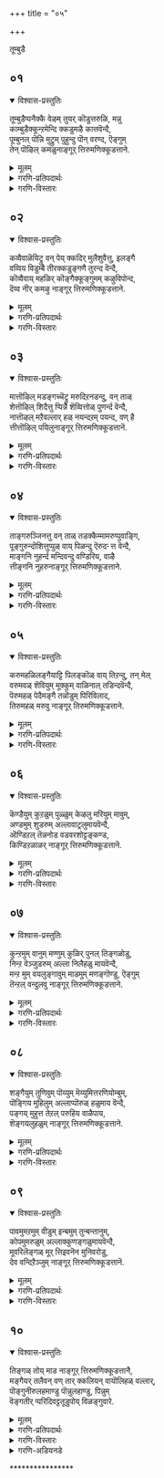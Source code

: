 +++
title = "०५"

+++

तूम्बुडै

## ०१
<details open><summary>विश्वास-प्रस्तुतिः</summary>

तूम्बुडैप्पनैक्कै वेऴम् तुयर् कॊडुत्तरुळि, मन्नु  
काम्बुडैक्कून्ऱमेन्दि क्कडुमऴै कात्तवॆन्दै,  
पूम्बुनल् पॊन्नि मुट्रुम् पुहुन्दु पॊन् वरण्द, ऎङ्गुम्  
तेन् पॊऴिल् कमळुनाङ्गूर् त्तिरुमणिक्कूडत्ताने.
</details>

<details><summary>मूलम्</summary>

तूम्बुडैप्पनैक्कै वेऴम् तुयर् कॊडुत्तरुळि, मन्नु  
काम्बुडैक्कून्ऱमेन्दि क्कडुमऴै कात्तवॆन्दै,  
पूम्बुनल् पॊन्नि मुट्रुम् पुहुन्दु पॊन् वरण्द, ऎङ्गुम्  
तेन् पॊऴिल् कमळुनाङ्गूर् त्तिरुमणिक्कूडत्ताने.
</details>

<details><summary>गरणि-प्रतिपदार्थः</summary>

तूम्बु उडै = नाळ\(रन्ध्र\)विरुव, पणै = बिदिरिनन्तॆ इरुव, कै = सॊण्डलिन, वेऴम् = आनॆय, तुयर् = दुःखवन्नु, कॊडुत्तरुळि = कळॆदु अनुग्रहिसिद, मन्नु = समृद्धियागि बॆळॆद, काम्बु उडै = बिदिरिन मॆळॆगळन्नुळ्ळ, कुन्ऱम् = बॆट्टवन्नु, एन्दि = ऎत्तिहिडिदु, कडु मऴै तन्दॆयु\(स्वामियु\), पू पुनल् पॊन्नि = सॊबगिन प्रवाहवन्नुळ्ळ कावेरि नदियु, मुट्रुम् = पूर्तियागि, पुहुन्दु = हरिदु, पॊन् वरण्ड = चिन्नवन्नु तळ्ळिकॊण्डु तरुव, ऎङ्गुम् = ऎल्ल कडॆयू, तेन् पॊऴिल् कमऴुम् = मधुविनिन्द तुम्बिद तोपुगळल्लि परिमळिसुत्तिरुव, नाङ्गूर् = तिरुनाङ्गूरिन, तिरुमणिकूडत्ताने = तिरुमणि कूडम् ऎन्नुव क्षेत्रदल्लि नॆलसिरुववने. 
</details>

<details><summary>गरणि-विस्तारः</summary>

बिदिरिनन्तॆ उद्दवागि नाळविरुव सॊण्डिलिन आनॆयन्नु अदर दुःखदिन्द पारुमाडि अनुग्रहिसिद मत्तु समृद्धियागि बॆळॆद बिदिरमॆळॆगळन्नुळ्ळ बॆट्टवन्नु ऎत्ति हिडिदु मळॆयन्नु तडॆद स्वामियु सॊबगिन प्रवाहवन्नुळ्ळ कावेरि नदियु पूर्तियागि हरिदु चिन्नवन्नु तळ्ळिकॊण्डु तरुव मत्तु मधुविनिन्द तुम्बिद परिमळिसुव तोपुगळ तिरुनाङ्गूरिन तिरुमणि कूडम् ऎम्ब क्षेत्रदल्लि नॆलसिरुववने. 

तिरुनाङ्गूरिन तिरुमणिकूडम् ऎम्ब क्षेत्रदल्लि अर्चावतारियागि स्वामियु सुन्दरवाद प्रकृतिय नडुवॆ नॆलसिद्दानॆ. अल्लि कावेरि नदियु सॊबगिनिन्द पूर्तियागि प्रवहिसुत्तदॆ. अदु चिन्नवन्नु तळ्ळिकॊण्डु आ क्षेत्रक्कॆ तन्दु हाकुत्तदॆ. अदर दडदल्लि अन्दवाद हसुराद दट्टवाद तोपुगळिवॆ. अवुगळॆल्लवू मधुविनिन्दलू हूगळ कम्पिनिन्दलू तुम्बि तुळुकुत्तवॆ. अल्लि नॆलसिरुव स्वामियू हागॆये मधुरसुन्दरनू परमकृपाळुवू. हिन्दॆ, आनॆयॊन्दक्कॆ ऒदगिद कडुदुःखवन्नु परिहरिसि अदन्नु अनुग्रहिसिद श्रीमन्नारायणने अवनु. बिरुसुमळॆयिन्द गोवुगळन्नू गोवळरन्नू रक्षिसुवुदक्कागि बिदिरुमॆळॆगळिन्द तुम्बिद गोवर्धनगिरियन्ने ऎत्ति हिडिदु मळॆयन्नु तडॆद बालकृष्णने अवनु.
</details>

## ०२
<details open><summary>विश्वास-प्रस्तुतिः</summary>

कव्वैवाळॆयिट्रु वन् पेय् क्कदिर् मुलैशुवैत्तु, इलङ्गै  
वव्विय विडुम्बै तीरक्कडुङ्गणै तुरन्द वॆन्दै,  
कॊव्वैवाय् महळिर् कॊङ्गैक्कूङ्गुमम् कऴुविपोन्द,  
दॆय्व नीर् कमऴु नाङ्गूर् त्तिरुमणिक्कूडत्ताने.
</details>

<details><summary>मूलम्</summary>

कव्वैवाळॆयिट्रु वन् पेय् क्कदिर् मुलैशुवैत्तु, इलङ्गै  
वव्विय विडुम्बै तीरक्कडुङ्गणै तुरन्द वॆन्दै,  
कॊव्वैवाय् महळिर् कॊङ्गैक्कूङ्गुमम् कऴुविपोन्द,  
दॆय्व नीर् कमऴु नाङ्गूर् त्तिरुमणिक्कूडत्ताने.
</details>

<details><summary>गरणि-प्रतिपदार्थः</summary>

कव्वै = गद्दलमाडुववळू, वाळ् ऎयिऱु = कत्तियन्तॆ हरितवाद हल्लुगळुळ्ळवळू, वल् = बलिष्ठळू आद, पेय् = राक्षसिय, कदिर् मुलै = हॊळॆयुव मॊलॆयन्नु, शुवैत्तु = रुचिनॊडिदवनू, इलङ्गै = लङ्कॆयन्नु वव्विय = आवरिसिरुव, इडुम्बै = केडु, तीर = मुगियुवन्तॆ, कडुङ्गणै \(कडुकणै\) = क्रूरवाद बाणाळन्नु, तुरन्द = बिट्टवनू आद, ऎन्दै = स्वामियु, कॊव्वैवाय् महळिर् = = तॊण्डॆहणिन तुटिगळुळ्ळमहिळॆयर, कॊङ्गै = स्तनगळिगॆ सवरिद, कुङ्गुमम् = कुङ्कुमवन्नु, कऴुवि = तॊळॆदु \(तॊळॆयुवुदक्कागि\), पोन्द = हरिदु बरुव, दॆय् वम् नीर् = दिव्यवाद तीर्थवु, कमऴुम् = परिमळिसुव, नाङ्गूर् = तिरुनाङ्गूरिन तिरुमणि कूडत्ताने = तिरुमणिकूडम् क्षेत्रद स्वामिये. 
</details>

<details><summary>गरणि-विस्तारः</summary>

गद्दल माडुववळू, कत्तियन्तॆ हरितवाद हल्लुगळुळ्ळवलू, बलिष्ठळू आद राक्षसिय \(तोरिकॆय\) हॊळॆयुव मॊलॆयन्नु रुचिनोडिदवनू, लङ्कॆयन्नु हिडिदिरुव केडु मुगियुवन्तॆ क्रूरवाद बाणगळन्नु बिट्टवनू आद नम्म स्वामियु तॊण्डेहण्णिन तुटिगळुळ्ळ हॆङ्गसर स्तनगळिगॆ सवरिद कुङ्कुमवन्नु तॊळॆदु \(तॊळॆयुवुदक्कागि\) हरिदु बरुव दिव्यतीर्थवु परिमळिसुव तिरुनाङ्गूरिन तिरुमणिकूडम् ऎम्ब क्षेत्रद स्वामिये. 

तिरुमणिकूडम् क्षेत्रदल्लि हरियुव कावेरिनदियु दिव्यवाद परिमळदिन्द कूडिद तीर्थवुळ्ळद्दु. तॊण्डॆयहण्णिनन्तॆ सॊबगिन चॆन्दुटिगळ सुन्दरियरु अदरल्लि मीयुवाग तम्म स्तनगळिगॆ सवरिकॊण्डिरुव परिमळ कुङ्कुमवन्नु तॊळॆदुहाकुत्तारॆ. आ दिव्यपरिमळवन्ने हॊत्तु तरुवुदु आ नदिय नीरु. अदर दडदल्लिये सर्वेश्वरनु दिव्यसुन्दरनागि, अर्चास्वरूपनागि, नॆलसिद्दानॆ. हिन्दॆ, ऎळॆय कन्दनागिरुवागले क्रूरियू वक्ररूपद कोरॆहल्लुगळ राक्षसियू आद पूतनिय तोरिकॆय हॊळॆयुव मॊलॆय विषपूरितवाद हालन्नु कुडिदु आनन्दिसिद श्रीकृष्णनू, लङ्कॆयल्लि तुम्बिकॊण्डिद्द दुष्टराक्षसकुलवन्ने तन्न तीक्ष्णवाद बाणगळिन्द नाशपडिसिद श्रीरामनू अवने.
</details>

## ०३
<details open><summary>विश्वास-प्रस्तुतिः</summary>

मात्तॊऴिल् मडङ्गच्चॆट्रु मरुदिऱनडन्दु, वन् ताळ्  
शेत्तॊऴिल् शिदैत्तु प्पिन्नै शॆव्वित्तोळ् पुणर्न्द वॆन्दै,  
नात्तॊऴल् मऱैवल्लार् हळ् नयन्दऱम् पयन्द, वण् है  
त्तीत्तॊऴिल् पयिलुनाङ्गूर् त्तिरुमणिक्कूडत्तानॆ.
</details>

<details><summary>मूलम्</summary>

मात्तॊऴिल् मडङ्गच्चॆट्रु मरुदिऱनडन्दु, वन् ताळ्  
शेत्तॊऴिल् शिदैत्तु प्पिन्नै शॆव्वित्तोळ् पुणर्न्द वॆन्दै,  
नात्तॊऴल् मऱैवल्लार् हळ् नयन्दऱम् पयन्द, वण् है  
त्तीत्तॊऴिल् पयिलुनाङ्गूर् त्तिरुमणिक्कूडत्तानॆ.
</details>

<details><summary>गरणि-प्रतिपदार्थः</summary>

मा = कुदुरॆय, तॊऴिल् = कॆलसवु, मडङ्ग = अडगुवन्तॆ माडि, शॆट्रु = \(अदन्नु\) कॊन्दु, मरुदु = मत्तिमरगळु, इऱ = मुरिदुबीळुवन्तॆ, नडन्दु = नडॆदुहोगि, वल् ताळ् = बलवाद कालुगळुळ्ळ, शे = वृषभगळ, तॊऴिल् = कॆलसवन्नु, शिदैत्तु = भङ्गपडिसि, पिन्निअ = नप्पिन्नैदेविय, शॆव्वि तोळ् = कॆम्पगॆ सुन्दरवाद, तोळन्नु, पुणर्न्द = आलिङ्गिसिद, ऎन्दै = स्वामियु, ना = नालगॆय, तॊऴिल् = कॆलसवाद, मऱैवल्लार्‍ हळ् = वेदपारायणवन्नु बल्लवरु, \(परिशुद्धवागि वेदगळन्नुच्चरिसबल्लवरु\) नयन्दु = आसक्तियिन्द, अऱम् = धर्मवन्नु, पयन्द = नडॆसिकॊण्डु \(आचरिसुव\) बरुव, वण् कै = उदारवाद कैगळुळ्ळ, ती = अग्नि, तिऴिल् = कार्यवन्नु, पयलुम् = आचरिसुव नाङ्गूर् = तिरुनाङ्गूरिन, तिरुमणिक्कूडत्ताने = तिरुमणिकूडम् क्षेत्रद स्वामिये. 
</details>

<details><summary>गरणि-विस्तारः</summary>

कुदुरॆय कॆलसवन्नु अडगिसि अदन्नु कॊन्दु, मत्तीमरगळु मुरिदु बीळुवन्तॆ अवुगळ नडुवॆ नडॆदु होगि, बलवाद कालुगळुळ्ळ वृषभगळ कॆलसवन्नु भङ्गपडिसि, नप्पिन्नैदेविय कॆन्दावरॆयन्तॆ सुन्दरवाद तोळन्नु आलिङ्गिसिद स्वामियु, नालगॆय कॆलसवाद वेदगळन्नुच्चरिसबल्ल, आसक्तियिन्द धर्मवन्नाचरिसुव, उदारवाद कैगळुळ्ळवरु अग्निकार्यदल्लि तॊडगिरुववरु वासिसुव तिरुनाङ्गूरिन तिरुमणिकूडम् क्षेत्रद स्वामिये. 

तिरुनाङ्गूरिन तिरुमणिक्कूडम् क्षेत्रदल्लि वासिसुवरुविद्यावन्तरु. अवरु ऎडॆबिडदॆ वेदगळन्नु पठिसुत्ता, इतररिगॆ कलिसुत्ता कालकळॆयुत्तारॆ. अवरु धर्मिष्ठरु. धर्मवन्नु स्वल्पवू तप्पदॆ आचरिसुत्तारॆ. मूरुवेळॆगळल्लि अग्निकार्यवन्नु माडुत्तारॆ. अवरु कॊडुगैयवरु. आ क्षेत्रदल्लि सर्वेश्वरनु दिव्यसुन्दरनागि अर्चास्वरूपनागि नॆलसिद्दानॆ. अवनु अद्भुतसाहसगळन्नु नडॆसि अच्चरिगॊळिसिद श्रीकृष्णने. बालकनागिद्दाग, अवनन्नु कॊल्ललु कुदुरॆय रूपवन्नु तळॆदु अवन मेलॆ नुग्गि बन्द केशि ऎम्ब राक्षसनन्नु, अवन तॆरॆद बायॊळक्कॆ तन्न तोळन्नु तूरिसि, बायन्नु सीळि कॊन्दु हाकिदनु. दिट्टवागि ऎत्तरवागि बॆळॆदु निन्तिद्द ऎरडु \(अवळि\) मत्ति मरगळ नडुवॆ अम्बॆगाळिट्टु नडॆदु होगि, अवॆरडन्नू मुरिदुबीळिसिदनु. अवनु दॊड्डवनाद बळिक, महाबलिष्ठवाद एळु ऎत्तुगळन्नु अवनॊब्बने अडगिसिदनु. आ साहसकार्यक्कॆ शुल्कवाद नप्पिन्नैदेवियन्नु मदुवॆयादनु.
</details>

## ०४
<details open><summary>विश्वास-प्रस्तुतिः</summary>

ताङ्गरुञ्जिनत्तु वन् ताळ् तडक्कैम्मामरुप्पुवाङ्गि,  
पूङ्गुरुन्दॊशित्तुप्पुळ् वाय् पिळन्दु ऎरुदर्‍ त्त वॆन्दै,   
माङ्गनि नुहर्न्द मन्दिवन्दु वण्डिरिय, वाऴै  
त्तीङ्गनि नुहरुनाङ्गूर् त्तिरुमणिक्कूडत्ताने.
</details>

<details><summary>मूलम्</summary>

ताङ्गरुञ्जिनत्तु वन् ताळ् तडक्कैम्मामरुप्पुवाङ्गि,  
पूङ्गुरुन्दॊशित्तुप्पुळ् वाय् पिळन्दु ऎरुदर्‍ त्त वॆन्दै,   
माङ्गनि नुहर्न्द मन्दिवन्दु वण्डिरिय, वाऴै  
त्तीङ्गनि नुहरुनाङ्गूर् त्तिरुमणिक्कूडत्ताने.
</details>

<details><summary>गरणि-प्रतिपदार्थः</summary>

ताङ्ग = भरिसलारद, अरु शिनत्तु= उग्रकोपद, वल् ताळ् = बलवाद कालुगळ, तडकै = दॊड्ड सॊण्डलिन, मा =आनॆय, मरुप्पु = दन्तवन्नु, वाङ्गि = मुरिदिट्टु, पू = हूबिट्टिरुव, कुरुन्दु = कुरुन्दमरवन्नु \(मत्तीमरवन्नु\), ऒशित्तु = मुरिदुहाकि, पुळुवाय् = पक्षिय बायन्नु, पिळन्दु = सीळि हाकि, ऎरुदु = ऎत्तुगळन्नु, अडर् त्त = अडगिसिद, ऎन्दै = स्वामियु, माकनि = माविनहण्णुगळन्नु, नुहर्न्द = उण्ड, मन्दि = कोतियु, वन्दु = बन्दु, वण्डु इरिय = दुम्बिगळु चॆदरिहोगुवन्तॆ, तीम् = मधुरवाद, वाळै कनि= बाळॆय हण्णुगळन्नु, नुहरुम् = तिन्नुव, नाङ्गूर् = तिरुनाङ्गूरिन, तिरुमणिक्कूडात्ताने = तिरुमणिगूडम् क्षेत्रद स्वामिये. 
</details>

<details><summary>गरणि-विस्तारः</summary>

ताळलारदष्टु उग्रकोपद, बलवाद कालुगळ, दॊड्ड सॊण्डिलिन, आनॆय दन्तवन्नु मुरिदिट्टु, हूबिट्टिरुव मत्तीमरगळन्नु मुरिदुहाकि, पक्षियबयन्नु सीळि, ऎत्तुगळन्नु अडगिसिद स्वामियु माविनहण्णुगळन्नु तिन्दु कोतिगळु बन्दु, दुम्बिगळु चॆदरि होगुवन्तॆ मधुरवाद बाळॆय हण्णुगळन्नु तिन्नुव तिरुनाङ्गूरिन तिरुमणिक्कूडम् क्षेत्रद स्वामिये. 

तिरुमणिक्कूडम् क्षेत्रदल्लि माविन हण्णुगळू बाळॆय हण्णुगळू हेरळवागि बॆळॆयुत्तवॆ. अवुगळ मधुवन्नु सेविसलु दुम्बिगळ हिण्डुगळु आ मरगळल्लि मुसुरिकॊण्डिरुत्तवॆ. आदरॆ, अल्लिगॆ नुग्गि बन्द कोतिगळु आ दुम्बिगळन्नु चॆदरिसि, माविन हण्णुगळन्नू बाळॆय हण्णुगळन्नू सन्तोषदिन्द तिन्दु आनन्दिसुत्तवॆ. आ क्षेत्रदल्लि मधुरवाद रूपदल्लि सर्वेश्वरनु नॆलसिद्दानॆ. अवने, हिन्दॆ, श्रीकृष्णनागि अवतरिसिदनु. अवनु चिक्कवनादागले अवळि मत्तीमरगळन्नु मुरिदुबीळिसिदनु. कडुकोपदिन्द अवनन्नु कॊल्ललु अवन मेलॆ नुग्गि बन्द कुवलयापीडवॆम्ब मद्दानॆय दन्तगळन्नु मुरिदु हाकिदनु. अवनन्नु कॊल्ललु बन्द बकपक्षिय \(बकासुरन\) कॊक्कुगळन्नु हिडिदु, सीळि, कॊन्दनु. दॊड्डवनाद मेलॆ अवने बलिष्ठवाद एळु ऎत्तुगळन्नू ऒब्बने ऎदुरिसि कट्टिहाकिदनु. इन्थ अपरिमित सामर्थ्यवुळ्ळवनु स्वामि.
</details>

## ०५
<details open><summary>विश्वास-प्रस्तुतिः</summary>

करुमहळिलङ्गैयाट्टि पिलङ्कॊळ् वाय् तिऱन्दु, तन् मेल्  
वरुमवळ् शॆवियुम् मूक्कुम् वाळिनाल् तडिन्दवॆन्दै,  
पॆरुमहळ् पेदैमङ्गै तन्नॊडुम् पिरिविलाद,  
तिरुमहळ् मरुवु नाङ्गूर् तिरुमणिक्कूडत्ताने.
</details>

<details><summary>मूलम्</summary>

करुमहळिलङ्गैयाट्टि पिलङ्कॊळ् वाय् तिऱन्दु, तन् मेल्  
वरुमवळ् शॆवियुम् मूक्कुम् वाळिनाल् तडिन्दवॆन्दै,  
पॆरुमहळ् पेदैमङ्गै तन्नॊडुम् पिरिविलाद,  
तिरुमहळ् मरुवु नाङ्गूर् तिरुमणिक्कूडत्ताने.
</details>

<details><summary>गरणि-प्रतिपदार्थः</summary>

करुमहळ् = कनिकरविल्लदवळाद, इलङ्गैयाट्टि = लङ्कापट्टणक्कॆ ऒडॆयलू आदवळु, बिलम् कॊळ् = बिलद हागॆ इरुव, वाय् तिऱन्दु = बायि तॆरॆदु, तन् मेल् = तन्न मेलॆ, वरुमवळुम् = बरुववळ, शॆवियुम् मूक्कुम् = किवियन्नूमूगन्नू, वाळिनाल् = कत्तियिन्द, तडिन्द = कॊय्दु हाकिद, ऎन्दै = नन्न स्वामियु, पॆरुमहळ् = हिरिमॆयुळ्ळवळू, पेदै = मुग्धळू, आद, मङ्गै तन्नॊडुम् = देवियॊडनॆयू, पिरिवु इलाद= अगलिकॆयिल्लद, तिरुमहळ् = श्रीदेवियॊडनॆयू, मरुवु = नित्यवासमाडुव, नाङ्गूर् = तिरुनाङ्गूरिन, तिरुमणिक्कूडत्तानॆ = तिरुमणिक्कूडम् क्षेत्रद स्वामिये. 
</details>

<details><summary>गरणि-विस्तारः</summary>

कनिकरविल्लदवळू लङ्कापट्टणक्कॆ ऒडॆयळू आदवळु बिलद \(गुहॆय\) हागॆ इरुव बायि तॆरॆदु तन्न मेलॆ बन्दवळ किवियन्नू मूगन्नू कत्तियिन्द कॊय्दु हाकिद स्वामियु हिरिमॆयुळ्ळवळू मुग्धॆयू आद देवियॊडनॆयू अगलिकॆयिल्लद श्रीदेवियॊडनॆयू नित्यवासमाडुव तिरुनाङ्गूरिन तिरुमणिक्कूडम् क्षेत्रद स्वामिये. 

तिरुमणिक्कूडम् क्षेत्रदल्लि श्रीदेविभूदेविगळॊडनॆ नॆलसिरुव स्वामिये हिन्दॆ. श्रीरामनागि अवतरिसि, अवन मेलॆ गुहॆयन्तिरुव बायन्नु तॆरॆदु, अवनन्नु हिंसिसलु, नुग्गि बन्दशूर्पनखिय किविमूगुगळन्नु कॊय्दु अवळन्नु शिक्षिसिद्दु. 

भगवन्तन वक्षस्थलदल्लिये श्रीदेवियु ऎडॆबिडदॆ नॆलसिरुवुदरिन्द अवळ भगवन्तनिन्द ऎन्दॆन्दिगू अगलिकॆयिल्लदवळु.

पञ्चवटियल्लि श्रीरामनु सीतालक्ष्मणरॊडनॆ वनवासदल्लिद्दाग, लङ्कॆय राजनाद रावणासुरन तङ्गियाद शूर्पनखियु रामनन्नु कण्डु मोहिसिदळु. तन्नन्नु मदुवॆयागॆन्दू, अदक्कॆ अड्डियागिरुव सीतॆयन्नु तानु नुङ्गिबिडुवुदागियू हेळुत्ता अवळु दॊड्ड बायि तॆरॆदु मुन्नुग्गिदाग, लक्ष्मणनु अवळ किविमूगुगळन्नु कॊय्दु हाकि, अवळन्नु अपमानपडिसिदनु.
</details>

## ०६
<details open><summary>विश्वास-प्रस्तुतिः</summary>

कॆण्डैयुम् कुऱळुम् पुळ्ळुम् केऴलु मरियुम् मावुम्,  
अण्डमुम् शुडरुम् अल्लावाट्रलुमायवॆन्दै,  
ऒण्डिऱल् तॆन्ननोड वडवरशोट्टङ्कण्ड,  
किण्डिऱळाळर् नाङ्गूर् त्तिरुमणिक्कूडत्तानॆ.
</details>

<details><summary>मूलम्</summary>

कॆण्डैयुम् कुऱळुम् पुळ्ळुम् केऴलु मरियुम् मावुम्,  
अण्डमुम् शुडरुम् अल्लावाट्रलुमायवॆन्दै,  
ऒण्डिऱल् तॆन्ननोड वडवरशोट्टङ्कण्ड,  
किण्डिऱळाळर् नाङ्गूर् त्तिरुमणिक्कूडत्तानॆ.
</details>

<details><summary>गरणि-प्रतिपदार्थः</summary>

कॆण्डैयुम् = मीनू, कुऱळुम् = वामननू, पुळ्ळुम् = हंसवू, केऴलुम् = वराहवू, अरियुम् = नरसिंहनू, मावुम् = कुदुरॆयू, अण्डमुम् = ब्रह्माण्डवू, शुडरुम् = सूर्यचन्द्ररू, अल्ला आट्रलुम् = इतर ऎल्ला विशिष्टगुणगळुळ्ळ वस्तुगळू, आय = आगिरुव, ऎन्दै = स्वामियु, ऒण् तिऱल् = साटियिल्लद पराक्रमियाद, तॆन्नन् = दक्षिण्द \(पाण्ड्यदेशद\) राजनु, ओड = सोतु होगुवन्तॆयू, वड अरशु = उत्तरद \(पाण्ड्यनाडिन उत्तरद\) अरसु\(चोळराजनु\), ओट्टम् कण्ड = ओडुवन्तॆ माडिद, तिण् त्तिऱलाळर् = महापराक्रमिगळिरुव नाङ्गूर्= तिरुनाङ्गूरिन, तिरुमणिक्कूडत्ताने = तिरुमणिक्कूडम् क्षेत्रद स्वामिये. 
</details>

<details><summary>गरणि-विस्तारः</summary>

मीनू, वामननू, हंसवू, वराहवू, नरसिंहनू, कुदुरॆयू, ब्रह्माण्डवू, सूर्यचन्द्ररू, इतर ऎल्ला विशिष्टगुणगळुळ्ळ वस्तुगळू आगिरुव स्वामियु साटियिल्लद पराक्रमियाद पाण्ड्यराजनु सोतुहोगुवन्तॆयू, चोळराजनु ओडिहोगुवन्तॆयू माडिद महापराक्रमिगळु वासिसुव तिरुनाङ्गूरिन तिरुमणिक्कूडम् क्षेत्रद स्वामिये. 

तिरुमणिक्कूडम् क्षेत्रदल्लि वासिसुववरु महापराक्रमिगळु. आ क्षेत्रवन्नु आक्रमिसिकॊळ्ळलु बन्द दक्षिणद पाण्ड्यराजनू, उत्तरद चोळराजनू सोतु ओडिहोगुवन्तॆ माडिद कीर्तियुळ्ळवरु अवरु. अल्लि नॆलसिरुव सर्वेश्वरन पादसेवकरागि अवन अनुग्रहक्कॆ पात्रराद्दरिन्दले अवरिगॆ असदृशवाद आ पराक्रम. आ स्वामियु परमसमर्थनु. हिन्दॆ अवनु नाना अवतारगळन्नॆत्तिदवनु. ऒन्दॊन्दु अवतारदल्लू अवन कॆलसवॆन्दरॆ दुष्टशिक्षण मत्तु शिष्टरक्षण मत्तु भूभारनिरसन. भगवन्तनु मीनागि वेदगळन्नु उद्धरिसिदनु. नरसिंहनागि मत्तनाद हिरण्यकशिपुवन्नु कॊन्दु, अवन मगनाद सद्भक्तनाद प्रह्लादनन्नु अनुग्रहिसिदनु. कुदुरॆय रूपवन्नु तळॆदु ऎन्दरॆ हयग्रीव अवतारियागि वेदगळन्नु उद्धरिसिदनु. इवॆल्ल अल्लदॆ, तानु सृष्टिसिद ब्रह्माण्डवे आगि, जगज्ज्योतिगळॆनिसिद चन्द्रसूर्यरागि, सृष्टियल्लि विशिष्टगुणगळुळ्ल ऎल्ल वस्तुगळु आगि बॆळगिदनु. ऒट्टिनल्लि सृष्टिगॆ कारणनादवनू अवने, सृष्टियल्लिरु ऎल्ल वस्तुगळु अवने मत्तु अवुगळॆल्लदरॆ अन्तर्यामियागि अवुगळ निर्वाहकनागि इरुववनू अवने.
</details>

## ०७
<details open><summary>विश्वास-प्रस्तुतिः</summary>

कुन्ऱमुम् वानुम् मण्णुम् कुळिर् पुनल् तिङ्गळोडु,  
निन्ऱ वॆञ्जुडरुम् अल्ला निलैहळु मायवॆन्दै,  
मन्ऱ मुम् वयलुङ्गावुम् माडमुम् मणङ्गॊण्डु, ऎङ्गुम्  
तॆन्ऱल् वन्दुलवु नाङ्गूर् त्तिरुमणिक्कूडत्ताने.
</details>

<details><summary>मूलम्</summary>

कुन्ऱमुम् वानुम् मण्णुम् कुळिर् पुनल् तिङ्गळोडु,  
निन्ऱ वॆञ्जुडरुम् अल्ला निलैहळु मायवॆन्दै,  
मन्ऱ मुम् वयलुङ्गावुम् माडमुम् मणङ्गॊण्डु, ऎङ्गुम्  
तॆन्ऱल् वन्दुलवु नाङ्गूर् त्तिरुमणिक्कूडत्ताने.
</details>

<details><summary>गरणि-प्रतिपदार्थः</summary>

कुन्ऱमुम् = बॆट्टगळू, वानुम् = बानू, मण्णुम् = भूमियू, कुळिर् पुनल् = तम्पाद प्रवाहगळू, तिङ्गळोडु = चन्द्रनू, निन्ऱ = नॆलॆयागिरुव, वॆम् शुडरुम् = सूर्यनू, अल्ला = इतर, निलैहळुम् = ऎल्ला नॆलॆगळू, आय = आगिरुव, वयलुम् = गद्दॆ बयलुगळू, कावुम् = तोटगळू, माडमुम् = महडिमनॆगळू, तॆन्ऱल् = तॆङ्कण गाळियु, मणम् कॊण्डु = परिमळवन्नु तुम्बिकॊण्डु, वन्दु = बन्दु, उलवुम् = हरिदाडुव \(बीसुव\), नाङ्गूर् = तिरुनाङ्गूरिन, तिरुमणिक्कूडत्ताने = तिरुमणिक्कूडम् क्षेत्रद स्वामिये. 
</details>

<details><summary>गरणि-विस्तारः</summary>

बॆट्टगळू बानू, नॆलवू, तम्पाद प्रवाहगळू \(सरोवरगळू\), चन्द्रनू, नॆलॆयागिरुव सूर्यनू, अल्लदॆ इतर ऎल्ला नॆलॆगळू आगिरुव स्वामियु दॊड्डबीदिगळू, गद्दॆ बयलुगळू, तोटगळू, महडिमनॆगळू, परिमळवन्नु तुम्बिकॊण्डु बन्दु बीसुव तॆङ्कणगाळियू उळ्ळ तिरुनाङ्गूरिन तिरुमणिक्कूडम् क्षेत्रद स्वामिये. 

पञ्चभूतगळाद नॆल, नीरु, गाळि, बॆळकु, आकाशगळु अवुगळिन्द आद ऎल्ल बगॆय वस्तुगळू ऎन्दरॆ बॆट्टगळु, भूमि, तम्पाद प्रवाहगळु, सरोवरगळु, चन्द्रसूर्यरु मत्तु इतर नक्षत्रवे मॊदलाद इतर नॆलॆयागिरुव वस्तुगळू आगिरुववनु भगवन्तने. दिव्यसुन्दरनाद अवनु नॆलसलु योग्यवागिरुवन्तॆ तिरुनाङ्गूरिन तिरुमणिक्कूडम् क्षेत्रवू सह विशालवाद बीदिगळिन्दलू, विस्तारवाद गद्दॆबयलुगळिन्दलू, सॊम्पाद तोपुतोटगळिन्दलू, अन्दवाद महडिमनॆगळिन्दलू कूडि शोभिसुत्तदॆ. तॆङ्कणगाळियू सह परिमळवन्नु तुम्बिकॊण्डु बन्दु अल्लि सुळिदाडुत्तदॆ. कण्मनगळन्नु ऎल्ल बगॆयल्लू तणिसुव आ क्षेत्रदल्लि मोहन मूर्तियागि भगवन्तनु कङ्गॊळिसुत्तानॆ.
</details>

## ०८
<details open><summary>विश्वास-प्रस्तुतिः</summary>

शङ्गैयुम् तुणिवुम् पॊय्युम् मॆय्युमित्तरणियोम्बुम्,  
पॊङ्गिय मुहिलुम् अल्लाप्पॊरुळ् हळुमाय वॆन्दै,  
पङ्गय् मुहुत्त तेऱल् परुहिय वाळैपाय,  
शॆङ्गयलुहळुम् नाङ्गूर् त्तिरुमणिक्कूडत्ताने.
</details>

<details><summary>मूलम्</summary>

शङ्गैयुम् तुणिवुम् पॊय्युम् मॆय्युमित्तरणियोम्बुम्,  
पॊङ्गिय मुहिलुम् अल्लाप्पॊरुळ् हळुमाय वॆन्दै,  
पङ्गय् मुहुत्त तेऱल् परुहिय वाळैपाय,  
शॆङ्गयलुहळुम् नाङ्गूर् त्तिरुमणिक्कूडत्ताने.
</details>

<details><summary>गरणि-प्रतिपदार्थः</summary>

शङ्गैयुम् = शङ्कॆयू, तुणिवुम् = नम्बिकॆयू, पॊय्युम् = असत्यवू, मॆय्युम् = सत्यवू, इ-तरणि = ई भूमियन्नु, ओम्बुम् = अभ्युदयगॊळिसुव, पॊङ्गिय = आर्भतिसुव, मुहिलुम् = मुगिलू, अल्ला = अल्लदॆ, पॊरुळ् हळुम् = इतर ऎल्ला वस्तुगळू, आय = आगिरुव, ऎन्दै = स्वामियु, पङ्गयम् = तावरॆ हूगळु, उहत्त = उक्किसुव, तेऱल् = मकरन्दवन्नु, परुहिय = कुडियुव, वाळै = बाळॆमीनुगळु, पाय = अत्तित्त हरिदाडुव, शॆम् कयल् = कॆम्पु कयलु मीनुगळु, उहळुम् = चिम्मि नॆगॆदाडुव, नाङ्गूर् = तिरुनाङ्गूरिन, तिरुमणिक्कूडत्ताने = तिरुमणिक्कूडम् क्षेत्रद स्वामिये. 
</details>

<details><summary>गरणि-विस्तारः</summary>

अनुमानवू, नम्बिकॆयू, असत्यवू, सत्यवू, ई भूमियन्नु अभ्युदयगॊळिसुव आर्भतिसुव मुगिलू, अवल्लदॆ, इतर ऎल्ला वस्तुगळु आगिरुव स्वामियु, तावरॆय हूगळु उक्किसुव मकरन्दवन्नु कुडिद \(कुडियुव\) बाळॆमीनुगळु अत्तित्त हरिदाडुत्तिरुव, कॆम्पुकयलु मीनुगळु चिम्मि नॆगॆदाडुत्तिरुव तिरुनाङ्गूरिन तिरुमणिक्कूडम् क्षेत्रद स्वामिये. 

भगवन्तनु साकार मत्तु निराकार ऎन्दु वेदगळु हेळुत्तवॆ. इदरल्लि यावुदु सरि? यावुदु सरियल्ल? – हीगॆ योचिसुवुदु ’अनुमान’ – अनिश्चितवाद ज्ञान. वेदगळु सत्यवन्ने नुडियुत्तवॆ. भगवन्तनु साकारनू सरि, निराकारनू सरि – हीगॆ योचिसुवुदु ’नम्बिकॆ’ – निश्चितज्ञान. 

जगत्तिन ऒळ्ळॆयदक्कागि दुडियुववनिगॆ भगवन्तनु सत्यस्वरूपि. जगत्तिन हितवे सत्य. अदे भगवन्त. जगत्तिगॆ कॆडकु माडुववनिगॆ, सुळ्ळुगारनिगॆ, वञ्चकनिगॆ, भगवन्तनु असत्य स्वरूपि. भगवन्तनल्लि नम्बिकॆ इरुववनिगॆ भगवन्त सत्यस्वरूपि. नम्बिकॆ इल्लदवरिगॆ अवनु असत्यस्वरूपि. 

भूमिय मेलॆ मळॆगरॆयुवुदु मोड. मळॆयिन्द भूमि फलिसुवुदु. अदरिन्द पशु, पक्षि, मॊदलादुवॆल्लवू अभिवृद्धिगॊळ्ळुवुवु. हीगॆ भूमियन्नु अभ्युदयगॊळिसुव मुगिलिन स्वरूपवे भगवन्त. 

भगवन्तनु नॆलसिरुव तिरुमणिक्कूडम् क्षेत्रदल्लि, तावरॆगळु अन्दवागि अरळुवुवु. मकरन्दवन्नु उक्कि हरिसुवुवु. नीरिनल्लि वासिसुव बाळॆय मीनुगळु आ मकरन्दवन्नु कुडिदु आनन्ददिन्द अत्तित्त हरिदाडुवुवु. कॆम्पु कयलु मीनुगळू सह मकरन्दवन्नु कुडिदु चिम्मि नॆगॆदाडुवुवु. हीगॆ चेतनाचेतनगळन्नॆल्ल निर्वहिसुववनु भगवन्तने.
</details>

## ०९
<details open><summary>विश्वास-प्रस्तुतिः</summary>

पावमुमऱमुम् वीडुम् इन्बमुम् तुन्बन्तानुम्,  
कोपमुमरुळुम् अल्लाक्कुणङ्गळुमायवॆन्दै,  
मूवरिलॆङ्गळ् मूर् त्तिइवनॆन मुनिवरोडु,  
देव वन्दिऱैञ्जुम् नाङ्गूर् त्तिरुमणिक्कूडत्तानॆ.
</details>

<details><summary>मूलम्</summary>

पावमुमऱमुम् वीडुम् इन्बमुम् तुन्बन्तानुम्,  
कोपमुमरुळुम् अल्लाक्कुणङ्गळुमायवॆन्दै,  
मूवरिलॆङ्गळ् मूर् त्तिइवनॆन मुनिवरोडु,  
देव वन्दिऱैञ्जुम् नाङ्गूर् त्तिरुमणिक्कूडत्तानॆ.
</details>

<details><summary>गरणि-प्रतिपदार्थः</summary>

पावमुम् = पापवू, अऱमुम् = पुण्यवू, वीडुम् = नॆलॆयू \(मोक्षवू\), इन्बमुम् = सुखवू, तुन्बम् तानुम् = दुःखवू, कोवमुम् = कोपवू, अरुळुम् = अनुग्रहवू, अल्ला = अल्लदॆ, कुणङ्गळुम् = ऎल्ला गुणगळू, आय= आगिरुव, ऎन्दै = स्वामियु, मूवरिल् = मूवरल्लि \(त्रिमूर्तिगळल्लि\), ऎङ्गळ् मूर् त्ति = नम्म मूर्तियु, इवन् ऎन = ई मूर्तिये ऎन्दु तिळिदु, मुनिवरोडु = महर्षिगळॊडनॆ, तेवर् = देवतॆगळु, वन्दु = \(इल्लिगॆ\) बन्दु, इऱैञ्जुम् = नमस्करिसुव, नाङ्गूर् = तिरुनाङ्गूरिन, तिरुमणिक्कूडत्तानॆ = तिरुमणिक्कूडम् क्षेत्रद स्वामिये. 
</details>

<details><summary>गरणि-विस्तारः</summary>

पापवू, पुण्यवू, नॆलॆयू \(मोक्षवू\), सुखवू, दुःखवू, कोपवू, अनुग्रहवू, अल्लदॆ, ऎल्ला गुणगळू आगिरुव स्वामियु त्रिमूर्तिगळल्लि नम्म मूर्ति इवने ऎन्दु तिळिदु, महर्षिगळु देवतॆगळू \(इल्लिगॆ\) बन्दु नमस्करिसुव तिरुनाङ्गूरिन तिरुमणिक्कूडम् क्षेत्रद स्वामिये. 

माडबारद्दु माडुवुदु पाप. माडबेकाद्दन्नु माडुवुदु पुण्य. तानु माडिद कॆलसदिन्द तनगू इतररिगू हितवॆनिसिदरॆ अदु सुख. अदक्कॆ विरुद्धवागि कॆलस माडि अहितवन्नुण्टु माडिदरॆ दुःख. जीवनिगॆ शाश्वतवाद नॆलॆये मोक्ष अथवा परमपद. देह मनस्सुगळ मेलॆ निट्टिलदन्तागुव इतररिगॆ दुःखवन्नु तरुव व्यापारवे कोप. प्रसन्नवाद मनस्सिनिन्द इतररिगॆ हर्षवन्नू सन्तोषवन्नू तृप्तियन्नू तरुव व्यापारवे कृपॆ. 

आळ्वाररु हेळुत्तारॆ- पाप, पुण्य, सुख, दुःख, कोप, कृपॆ – इवुगळॆल्लवू भगवन्तने. जीवन शाश्वतवाद नॆलॆयाद परमपद अथवा मोक्षवॆम्बुदू अवने. अल्लदॆ, अवनु सत्व, रजस्सु, तमस्सुगळॆम्ब गुणगळु आगिद्दानॆ. ऎन्दरॆ, भगवन्तनु क्रियारूपनु. अवने अज, हरि, हर ऎम्ब त्रिमूर्तिगळू आगिद्दानॆ. ऒन्दॊन्दु रूपदल्लि अवनु ऒन्दॊन्दु कार्यदल्लि तॊडगिरुत्तानॆ. सृष्टिकार्यदल्लि निरतनादवनु अजनु. सृष्टियागिरुवुदॆल्लवन्नू नाशपडिसुववनु हरनु. अवनु लयकर्त. हरियादरो सृष्टियाद वस्तुगळन्नॆल्ल रक्षिसुव कार्यदल्लि निरतनु. आद्दरिन्द, सनकादि महर्षिगळू, ब्रह्मादि देवतॆगळू तिरुनाङ्गूरिन तिरुमणिक्कूडम् क्षेत्रदल्लि नॆलसिरुव दिव्यसुन्दरमूर्तियु आ त्रिमूर्तिगळ पैकि हरिये ऎन्दु निर्धरिसिद्दारॆ. अल्लिगॆ बन्दु भगवन्तन पादगळिगॆ ऎरगि पूजिसि कृतार्थरागुत्तारॆ. तिरुमणिक्कूडम् क्षेत्रवु हीगॆ दिव्यवादद्दु मत्तु पवित्रवादद्दु. भक्तजनरु बन्दु भगवन्तन पादाश्रयवन्नु पडॆयतक्कद्दु.
</details>

## १०
<details open><summary>विश्वास-प्रस्तुतिः</summary>

तिङ्गळ् तोय् माड नाङ्गूर् त्तिरुमणिक्कूडत्तानै,  
मङ्गैयर् तलैवन् वण् तार् क्कलियन् वायॊलिहळ् वल्लार्,  
पॊङ्गुनीरुलहमाण्डु पॊन्नुलहाण्डु, पिन्नुम्  
वॆङ्गतीर् प्परिदिवट्टतूडुपोय् विळङ्गुवारे.
</details>

<details><summary>मूलम्</summary>

तिङ्गळ् तोय् माड नाङ्गूर् त्तिरुमणिक्कूडत्तानै,  
मङ्गैयर् तलैवन् वण् तार् क्कलियन् वायॊलिहळ् वल्लार्,  
पॊङ्गुनीरुलहमाण्डु पॊन्नुलहाण्डु, पिन्नुम्  
वॆङ्गतीर् प्परिदिवट्टतूडुपोय् विळङ्गुवारे.
</details>

<details><summary>गरणि-प्रतिपदार्थः</summary>

तिङ्गळ् तोय् = बॆळदिङ्गळल्लि मुळुगिरुव, माडम् = महडि मनॆगळ, नाङ्गूर् = तिरुनाङ्गूरिन, तिरुमणिक्कूडत्तानै = तिरुमणिक्कूडम् क्षेत्रद स्वामियन्नुकुरितु, मङ्गैयर् तलैवन् = मङ्गैजनर राजनू, वण् तार् = अन्दवाद मालॆयन्नु धरिसिदवनू, आद कलियन् = कलियनु \(तिरुमङ्गै आळ्वाररु\), वाय् ऒलिहळ् वल्लार् = हेळिद पाशुरगळन्नु बल्लवरु, पॊङ्गु नीर् उलहम् आण्डु = कडलिनिन्द सुत्तुवरिदिरुव भूमण्डलवन्नुआळि, पॊन् उलहु आण्डु = स्वर्गलोकवन्नु आळि, पिन्नुम् = बळिक, वॆम् कदिर् = उष्णकिरणगळु, परिदि वट्टत्तु ऊडु = सुत्तुवरिदिरुव \(परिधियल्लिरुव\) मण्डलद नडुवॆ \(मार्गवागि\), पोय् = होगि, विळङ्गुवारे = बॆळगुववरे आगुत्तारॆ. 
</details>

<details><summary>गरणि-विस्तारः</summary>

बॆळदिङ्गळल्लि मुळुगिरुव महडिमनॆगळतिरुनाङ्गूरिन तिरुमणिक्कूडम् क्षेत्रद स्वामियन्नु कुरितु मङ्गैजनर राजनू, अन्दवाद मालॆयन्नु धरिसिदवनूआद कलियन् ऎम्बुवनु \(तिरुमङ्गै आळ्वाररु\), हेळिद पाशुरगळन्नु बल्लवरु कडलिनिन्द सुत्तुवरिदिरुव भूमण्डलवन्नु आळि, स्वर्गलोकवन्नाळि, बळिक उष्णकिरणगळ परिधियुळ्ळ सूर्यमण्डलद मार्गवागि होगि बॆळगुववरे आगुत्तारॆ. 

तिरुनाङ्गूरिन तिरुमणिक्कूडम् क्षेत्रदल्लि अर्चावतारियागि नॆलसिरुव भगवन्तनन्नु कुरितु तिरुमङ्गै आळ्वाररु ई हत्तु पाशुरगळन्नु रचिसि हाडिद्दारॆ. इवुगळन्नु चॆन्नागि अरितुकॊण्डिरुववरु भूलोकदल्लि आदर्शजीवनवन्नु नडॆसि, कीर्तिगळिसुत्तारॆ. बळिक, अवरु स्वर्गलोकदल्लि ऎल्ल बगॆय सुखवन्नू अनुभविसुत्तारॆ. आ बळिक, अवरु सूर्यमण्डलद मध्यदल्लि होगुव मार्गवन्नु अनुसरिसि होगि, परमपदवन्नु सेरुत्तारॆ. अमररागि, अल्लि शाश्वतानन्दवन्नु अनुभविसुत्तारॆ. इदु ई तिरुमॊऴिय फलश्रुति. 

\*\*\*\*\*\*\*\*\*\*\*\*\*\*\*
</details>

<details><summary>गरणि-अडियनडे</summary>

तूम्बु, कव्वै, मत्तॊऴिल्, ताङ्गरुम्, करुमहळ्, कॆण्डै, कुन्ऱम्, शङ्गै, पावम्, तिङ्गळ्, \(तावळन्दु\) .
</details>

\*\*\*\*\*\*\*\*\*\*\*\*\*\*\*\*
